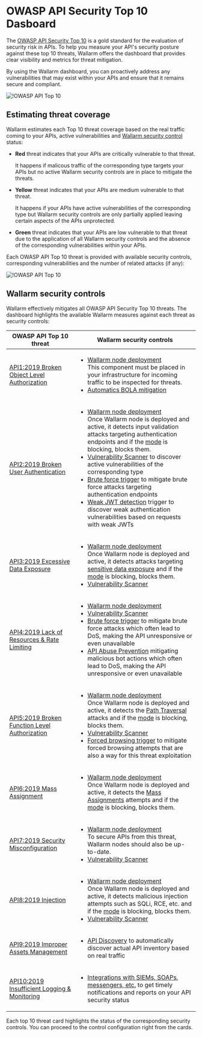 # OWASP API Security Top 10 Dasboard

The [OWASP API Security Top 10](https://owasp.org/www-project-api-security/) is a gold standard for the evaluation of security risk in APIs. To help you measure your API's security posture against these top 10 threats, Wallarm offers the dashboard that provides clear visibility and metrics for threat mitigation.

By using the Wallarm dashboard, you can proactively address any vulnerabilities that may exist within your APIs and ensure that it remains secure and compliant.

![!OWASP API Top 10](../../images/user-guides/dashboard/owasp-api-top-ten-dash.png)

## Estimating threat coverage

Wallarm estimates each Top 10 threat coverage based on the real traffic coming to your APIs, active vulnerabilities and [Wallarm security control](#wallarm-security-controls) status:

* **Red** threat indicates that your APIs are critically vulnerable to that threat.

    It happens if malicous traffic of the corresponding type targets your APIs but no active Wallarm security controls are in place to mitigate the threats.
* **Yellow** threat indicates that your APIs are medium vulnerable to that threat.

    It happens if your APIs have active vulnerabilities of the corresponding type but Wallarm security controls are only partially applied leaving certain aspects of the APIs unprotected.
* **Green** threat indicates that your APIs are low vulnerable to that threat due to the application of all Wallarm security controls and the absence of the corresponding vulnerabilities within your APIs.

Each OWASP API Top 10 threat is provided with available security controls, corresponding vulnerabilities and the number of related attacks (if any):

![!OWASP API Top 10](../../images/user-guides/dashboard/owasp-api-top-ten-dash-details.png)

## Wallarm security controls

Wallarm effectively mitigates all OWASP API Security Top 10 threats. The dashboard highlights the available Wallarm measures against each threat as security controls:

| OWASP API Top 10 threat | Wallarm security controls |
| ----------------------- | ------------------------ |
| [API1:2019 Broken Object Level Authorization](https://github.com/OWASP/API-Security/blob/master/2019/en/src/0xa1-broken-object-level-authorization.md) | <ul><li>[Wallarm node deployment](../../admin-en/supported-platforms.md)<br>This component must be placed in your infrastructure for incoming traffic to be inspected for threats.</li><li>[Automatics BOLA mitigation](../../admin-en/configuration-guides/protecting-against-bola.md#automatic-bola-protection-for-endpoints-discovered-by-api-discovery)</li></ul> |
| [API2:2019 Broken User Authentication](https://github.com/OWASP/API-Security/blob/master/2019/en/src/0xa2-broken-user-authentication.md) | <ul><li>[Wallarm node deployment](../../admin-en/supported-platforms.md)<br>Once Wallarm node is deployed and active, it detects input validation attacks targeting authentication endpoints and if the [mode](../../admin-en/configure-wallarm-mode.md) is blocking, blocks them.</li><li>[Vulnerability Scanner](../../about-wallarm/detecting-vulnerabilities.md#vulnerability-scanner) to discover active vulnerabilities of the corresponding type</li><li>[Brute force trigger](../../admin-en/configuration-guides/protecting-against-bruteforce.md) to mitigate brute force attacks targeting authentication endpoints</li><li>[Weak JWT detection](../triggers/trigger-examples.md#detect-weak-jwts) trigger to discover weak authentication vulnerabilities based on requests with weak JWTs</li></ul> |
| [API3:2019 Excessive Data Exposure](https://github.com/OWASP/API-Security/blob/master/2019/en/src/0xa3-excessive-data-exposure.md) | <ul><li>[Wallarm node deployment](../../admin-en/supported-platforms.md)<br>Once Wallarm node is deployed and active, it detects attacks targeting [sensitive data exposure](../../attacks-vulns-list.md#information-exposure) and if the [mode](../../admin-en/configure-wallarm-mode.md) is blocking, blocks them.</li><li>[Vulnerability Scanner](../../about-wallarm/detecting-vulnerabilities.md#vulnerability-scanner)</li></ul> |
| [API4:2019 Lack of Resources & Rate Limiting](https://github.com/OWASP/API-Security/blob/master/2019/en/src/0xa4-lack-of-resources-and-rate-limiting.md) | <ul><li>[Wallarm node deployment](../../admin-en/supported-platforms.md)</li><li>[Vulnerability Scanner](../../about-wallarm/detecting-vulnerabilities.md#vulnerability-scanner)</li><li>[Brute force trigger](../../admin-en/configuration-guides/protecting-against-bruteforce.md) to mitigate brute force attacks which often lead to DoS, making the API unresponsive or even unavailable</li><li>[API Abuse Prevention](../../about-wallarm/api-abuse-prevention.md) mitigating malicious bot actions which often lead to DoS, making the API unresponsive or even unavailable</li></ul> |
| [API5:2019 Broken Function Level Authorization](https://github.com/OWASP/API-Security/blob/master/2019/en/src/0xa5-broken-function-level-authorization.md) | <ul><li>[Wallarm node deployment](../../admin-en/supported-platforms.md)<br>Once Wallarm node is deployed and active, it detects the [Path Traversal](../../attacks-vulns-list.md#path-traversal) attacks and if the [mode](../../admin-en/configure-wallarm-mode.md) is blocking, blocks them.</li><li>[Vulnerability Scanner](../../about-wallarm/detecting-vulnerabilities.md#vulnerability-scanner)</li><li>[Forced browsing trigger](../../admin-en/configuration-guides/protecting-against-bruteforce.md) to mitigate forced browsing attempts that are also a way for this threat exploitation</li></ul> |
| [API6:2019 Mass Assignment](https://github.com/OWASP/API-Security/blob/master/2019/en/src/0xa6-mass-assignment.md) | <ul><li>[Wallarm node deployment](../../admin-en/supported-platforms.md)<br>Once Wallarm node is deployed and active, it detects the [Mass Assignments](../../attacks-vulns-list.md#mass-assignment) attempts and if the [mode](../../admin-en/configure-wallarm-mode.md) is blocking, blocks them.</li></ul> |
| [API7:2019 Security Misconfiguration](https://github.com/OWASP/API-Security/blob/master/2019/en/src/0xa7-security-misconfiguration.md) | <ul><li>[Wallarm node deployment](../../admin-en/supported-platforms.md)<br>To secure APIs from this threat, Wallarm nodes should also be up-to-date.</li><li>[Vulnerability Scanner](../../about-wallarm/detecting-vulnerabilities.md#vulnerability-scanner)</li></ul> |
| [API8:2019 Injection](https://github.com/OWASP/API-Security/blob/master/2019/en/src/0xa8-injection.md) | <ul><li>[Wallarm node deployment](../../admin-en/supported-platforms.md)<br>Once Wallarm node is deployed and active, it detects malicious injection attempts such as SQLi, RCE, etc. and if the [mode](../../admin-en/configure-wallarm-mode.md) is blocking, blocks them.</li><li>[Vulnerability Scanner](../../about-wallarm/detecting-vulnerabilities.md#vulnerability-scanner)</li></ul> |
| [API9:2019 Improper Assets Management](https://github.com/OWASP/API-Security/blob/master/2019/en/src/0xa9-improper-assets-management.md) | <ul><li>[API Discovery](../../about-wallarm/api-discovery.md) to automatically discover actual API inventory based on real traffic</li></ul> |
| [API10:2019 Insufficient Logging & Monitoring](https://github.com/OWASP/API-Security/blob/master/2019/en/src/0xaa-insufficient-logging-monitoring.md) | <ul><li>[Integrations with SIEMs, SOAPs, messengers, etc.](../settings/integrations/integrations-intro.md) to get timely notifications and reports on your API security status</li></ul> |

Each top 10 threat card highlights the status of the corresponding security controls. You can proceed to the control configuration right from the cards.
